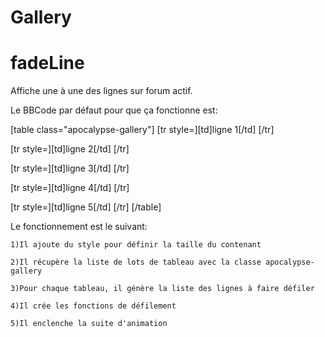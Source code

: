 # Gallery

# fadeLine
Affiche une à une des lignes sur forum actif.

Le BBCode par défaut pour que ça fonctionne est:

[table class="apocalypse-gallery"]
[tr style=][td]ligne 1[/td]
[/tr]

[tr style=][td]ligne 2[/td]
[/tr]

[tr style=][td]ligne 3[/td]
[/tr]

[tr style=][td]ligne 4[/td]
[/tr]

[tr style=][td]ligne 5[/td]
[/tr]
[/table]

Le fonctionnement est le suivant:

	1)Il ajoute du style pour définir la taille du contenant
	
	2)Il récupère la liste de lots de tableau avec la classe apocalypse-gallery
	
	3)Pour chaque tableau, il génère la liste des lignes à faire défiler
	
	4)Il crée les fonctions de défilement
	
	5)Il enclenche la suite d'animation
	
